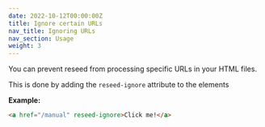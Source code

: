 ```yaml
---
date: 2022-10-12T00:00:00Z
title: Ignore certain URLs
nav_title: Ignoring URLs
nav_section: Usage
weight: 3
---
```

You can prevent reseed from processing specific URLs in your HTML files.&nbsp;

This is done by adding the `reseed-ignore`&nbsp;attribute to the elements

**Example:**

```html
<a href="/manual" reseed-ignore>Click me!</a>
```